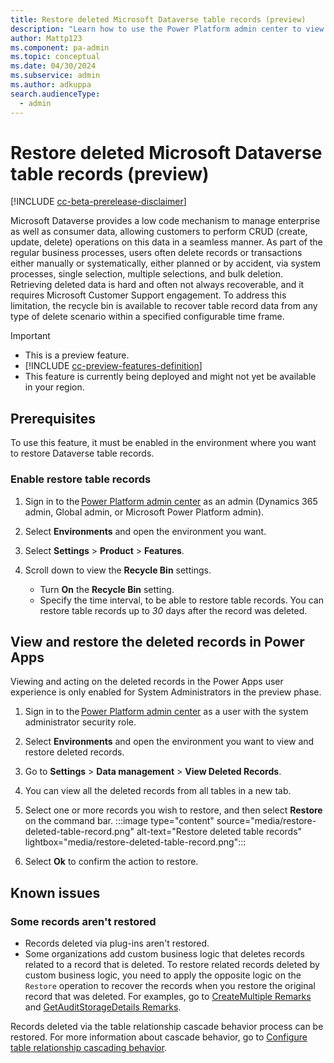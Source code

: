 ```yaml
---
title: Restore deleted Microsoft Dataverse table records (preview)
description: "Learn how to use the Power Platform admin center to view restore deleted Microsoft Dataverse table records."
author: Mattp123
ms.component: pa-admin
ms.topic: conceptual
ms.date: 04/30/2024
ms.subservice: admin
ms.author: adkuppa
search.audienceType: 
  - admin
---
```

# Restore deleted Microsoft Dataverse table records (preview)

[!INCLUDE [cc-beta-prerelease-disclaimer](../includes/cc-beta-prerelease-disclaimer.md)]

Microsoft Dataverse provides a low code mechanism to manage enterprise as well as consumer data, allowing customers to perform CRUD (create, update, delete) operations on this data in a seamless manner. As part of the regular business processes, users often delete records or transactions either manually or systematically, either planned or by accident, via system processes, single selection, multiple selections, and bulk deletion. Retrieving deleted data is hard and often not always recoverable, and it requires Microsoft Customer Support engagement. To address this limitation, the recycle bin is available to recover table record data from any type of delete scenario within a specified configurable time frame.

> [!IMPORTANT]
> - This is a preview feature.
> - [!INCLUDE [cc-preview-features-definition](../includes/cc-preview-features-definition.md)]
> - This feature is currently being deployed and might not yet be available in your region.

## Prerequisites

To use this feature, it must be enabled in the environment where you want to restore Dataverse table records.

### Enable restore table records

1. Sign in to the [Power Platform admin center](https://admin.powerplatform.microsoft.com) as an admin (Dynamics 365 admin, Global admin, or Microsoft Power Platform admin).
1. Select **Environments** and open the environment you want.
1. Select **Settings** > **Product** > **Features**.
1. Scroll down to view the **Recycle Bin** settings.

   - Turn **On** the **Recycle Bin** setting.
   - Specify the time interval, to be able to restore table records. You can restore table records up to *30* days after the record was deleted.

## View and restore the deleted records in Power Apps 

Viewing and acting on the deleted records in the Power Apps user experience is only enabled for System Administrators in the preview phase. 

1. Sign in to the [Power Platform admin center](https://admin.powerplatform.microsoft.com) as a user with the system administrator security role. 
1. Select **Environments** and open the environment you want to view and restore deleted records.
1. Go to **Settings** > **Data management** > **View Deleted Records**.
1. You can view all the deleted records from all tables in a new tab. 
1. Select one or more records you wish to restore, and then select **Restore** on the command bar.
   :::image type="content" source="media/restore-deleted-table-record.png" alt-text="Restore deleted table records" lightbox="media/restore-deleted-table-record.png":::

1. Select **Ok** to confirm the action to restore.

## Known issues

### Some records aren't restored

- Records deleted via plug-ins aren't restored. 
- Some organizations add custom business logic that deletes records related to a record that is deleted. To restore related records deleted by custom business logic, you need to apply the opposite logic on the `Restore` operation to recover the records when you restore the original record that was deleted. For examples, go to
 [CreateMultiple Remarks](/power-apps/developer/data-platform/webapi/reference/createmultiple#remarks) and [GetAuditStorageDetails Remarks](/power-apps/developer/data-platform/webapi/reference/getauditstoragedetails#remarks).

Records deleted via the table relationship cascade behavior process can be restored. For more information about cascade behavior, go to [Configure table relationship cascading behavior](/power-apps/developer/data-platform/configure-entity-relationship-cascading-behavior).

